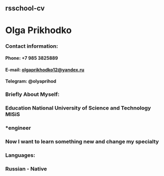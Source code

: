 ## **rsschool-cv**

# **Olga Prikhodko**

### **Contact information:**

#### **Phone:** +7 985 3825889 
#### **E-mail:** olgaprikhodko12@yandex.ru
#### **Telegram:** @olyaprihod

### **Briefly About Myself:**

### **Education** National University of Science and Technology MISiS
### *engineer
### Now I want to learn something new and change my specialty

### **Languages:**

### Russian - Native
